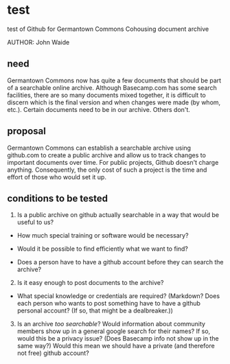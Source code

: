 # test
test of Github for Germantown Commons Cohousing document archive

AUTHOR: John Waide

## need

Germantown Commons now has quite a few documents that should be part of a searchable online archive. Although Basecamp.com has some search facilities, there are so many documents mixed together, it is difficult to discern which is the final version and when changes were made (by whom, etc.). Certain documents need to be in our archive. Others don't.

## proposal

Germantown Commons can establish a searchable archive using github.com to create a public archive and allow us to track changes to important documents over time. For public projects, Github doesn't charge anything. Consequently, the only cost of such a project is the time and effort of those who would set it up.

## conditions to be tested

1. Is a public archive on github actually searchable in a way that would be useful to us?

- How much special training or software would be necessary?

- Would it be possible to find efficiently what we want to find?

- Does a person have to have a github account before they can search the archive?

2. Is it easy enough to post documents to the archive?

- What special knowledge or credentials are required? (Markdown? Does each person who wants to post something have to have a github personal account? (If so, that might be a dealbreaker.))

3. Is an archive *too searchable*? Would information about community members show up in a general google search for their names? If so, would this be a privacy issue? (Does Basecamp info not show up in the same way?) Would this mean we should have a private (and therefore not free) github account?
